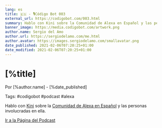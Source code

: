 ```yaml
---
lang: es
title: 🇪🇸 - 🎙Código Bot 003
external_url: https://codigobot.com/003.html
summary: Hablo con Kini sobre la Comunidad de Alexa en Español y las personas involucradas en ella. 
banner_image: https://media.codigobot.com/artwork.png
author.name: Sergio del Amo
author.url: https://sergiodelamo.com/me.html
author.avatar: https://images.sergiodelamo.com/smallavatar.png 
date_published: 2021-02-06T07:20:25+01:00
date_modified: 2021-02-06T07:20:25+01:00
---
```


# [%title]
	
Por [%author.name] - [%date_published]

Tags: #codigobot #podcast #alexa

Hablo con [Kini](https://kinisoftware.com/) sobre la [Comunidad de Alexa en Español](https://twitter.com/ComunidadAlexa) y las personas involucradas en ella. 

[Ir a la Página del Podcast]([%external_url])
